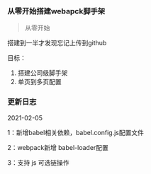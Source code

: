 ### 从零开始搭建webapck脚手架
> 从零开始

搭建到一半才发现忘记上传到github

目标：
1. 搭建公司级脚手架
2. 单页到多页配置


### 更新日志

2021-02-05

1：新增babel相关依赖，babel.config.js配置文件

2：webpack新增 babel-loader配置

3：支持 js 可选链操作
